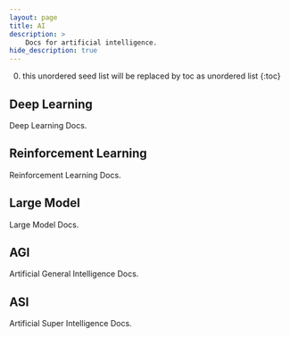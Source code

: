 ```yaml
---
layout: page
title: AI
description: >
    Docs for artificial intelligence.
hide_description: true
---
```


0. this unordered seed list will be replaced by toc as unordered list
{:toc}

## Deep Learning
Deep Learning Docs.

## Reinforcement Learning
Reinforcement Learning Docs.

## Large Model
Large Model Docs.

## AGI
Artificial General Intelligence Docs.

## ASI
Artificial Super Intelligence Docs.
